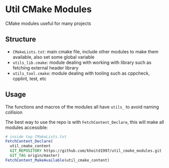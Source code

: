 # Util CMake Modules

CMake modules useful for many projects

## Structure

- ```CMakeLists.txt```: main cmake file, include other modules to make them available, also set some global variable
- ```utils_lib.cmake```: module dealing with working with library such as fetching external header library
- ```utils_tool.cmake```: module dealing with tooling such as cppcheck, cpplint, test, etc

## Usage

The functions and macros of the modules all have ```utils_``` to avoid naming collision

The best way to use the repo is with ```FetchContent_Declare```, this will make all modules accessible:

```cmake
# inside top CMakeLists.txt
FetchContent_Declare(
  util_cmake_content
  GIT_REPOSITORY https://github.com/khoitd1997/util_cmake_modules.git
  GIT_TAG origin/master)
FetchContent_MakeAvailable(util_cmake_content)
```
